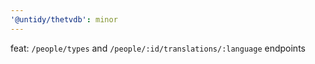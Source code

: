 ```yaml
---
'@untidy/thetvdb': minor
---
```


feat: `/people/types` and `/people/:id/translations/:language` endpoints
